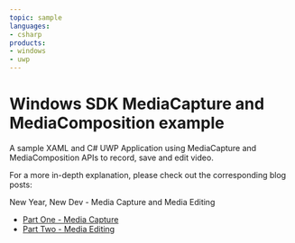 ```yaml
---
topic: sample
languages:
- csharp
products:
- windows
- uwp
---
```


# Windows SDK MediaCapture and MediaComposition example

A sample XAML and C# UWP Application using MediaCapture and MediaComposition APIs to record, save and edit video.

For a more in-depth explanation, please check out the corresponding blog posts: 

New Year, New Dev - Media Capture and Media Editing

- [Part One - Media Capture](https://medium.com/@windowsdev/new-year-new-dev-video-capture-and-media-editing-part-1-8834e37894d7#.f2abpwt64)
- [Part Two - Media Editing](https://medium.com/@windowsdev/video-capture-and-media-editing-part-2-1fd2228243d8#.cmjdbom0t)
